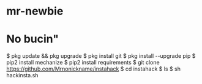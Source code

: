# mr-newbie
No bucin"
=================

$ pkg update && pkg upgrade
$ pkg install git
$ pkg install --upgrade pip
$ pip2 install mechanize
$ pip2 install requirements
$ git clone https://github.com/Mrnonickname/instahack
$ cd instahack
$ ls
$ sh hackinsta.sh

